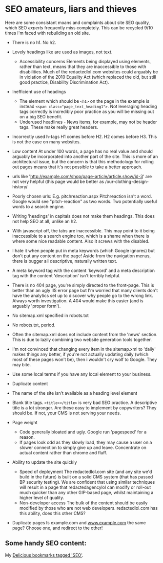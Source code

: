 # SEO amateurs, liars and thieves

Here are some consistant moans and complaints about site SEO quality, which SEO _experts_ frequently miss completely. This can be recycled 9/10 times I'm faced with rebuilding an old site.

* There is no h1. No h2.

* Lovely headings like are used as images, not text.
	* Accessibility concerns
		Elements being displayed using elements, rather than text, means that they are inaccessible to those with disabilities. Much of the redactedlol.com websites could arguably be in violation of the 2010 Equality Act (which replaced the old, but still good practice, Disability Discrimination Act).

* Inefficient use of headings
	* The element which should be `<h1>` on the page in the example is instead `<span class="page_text_heading1">`. Not leveraging heading tags correctly is incredibly poor practice as you will be missing out on a big SEO benefit.
	* Underused headlines - News items, for example, may not be header tags. These make really great headers.

* Incorrectly used h-tags
	H1 comes before H2. H2 comes before H3. This is not the case on many websites.

* Low content
	At under 100 words, a page has no real value and should arguably be incorporated into another part of the site. This is more of an architectural issue, but the concern is that this methodology for rolling out pages means that it's not possible to take a better approach.

* urls like 'http://example.com/shop/page-article/article.show/id-3' are not very helpful (this page would be better as /our-clothing-design-history/

* Poorly chosen urls: E.g. pitchreaction.aspx
	Pitchreaction isn't a word. Google would see "pitch-reaction" as two words. Two potentially useful words to a search engine.

* Writing 'headings' in capitals does not make them headings. This does not help SEO at all, unlike an h2.

* With javascript off, the tabs are inaccessible. This may point to it being inaccessible to a search engine too, which is a shame when there is where some nice readable content. Also it screws with the disabled.

* I hate it when people put in meta keywords (which Google ignores) but don't put any content on the page! Aside from the navigation menus, there is bugger all descriptive, naturally written text.

* A meta keyword tag with the content 'keyword' and a meta description tag with the content 'description' isn't terribly helpful.

* There is no 404 page, you're simply directed to the front-page. This is better than an ugly IIS error page but I'm worried that many clients don't have the analytics set up to discover why people go to the wrong link. Always worth investigation. A 404 would make this easier (and is arguably 'proper form').

* No sitemap.xml specified in robots.txt

* No robots.txt, period.

* Often the sitemap.xml does not include content from the 'news' section. This is due to lazily combining two website generation tools together.

* I'm not convinced that changing every item in the sitemap.xml to 'daily' makes things any better, if you're not actually updating daily (which most of these pages won't be), then i wouldn't cry wolf to Google. They may bite.

* Use some local terms if you have any local element to your business.

* Duplicate content

* The name of the site isn't available as a heading level element

* Blank title tags.
	`<title></title>` is very bad SEO practice. A descriptive title is a lot stronger. Are these easy to implement by copywriters? They should be. If not, your CMS is not serving your needs.

* Page weight
	* Code generally bloated and ugly. Google run 'pagespeed' for a reason.
	* If pages look odd as they slowly load, they may cause a user on a slower connection to simply give up and leave. Concentrate on actual content rather than chrome and fluff.

* Ability to update the site quickly
	* Speed of deployment
		The redactedlol.com site (and any site we'd build in the future) is built on a solid CMS system (that has passed BP security testing). We are confident that using similar techniques will result in a page that redactedagencylol can modify or roll-out much quicker than any other GIP-based page, whilst maintaining a higher level of quality.
	* Non-developer access
		The bulk of the content should be easily modified by those who are not web developers. redactedlol.com has this ability, does this other CMS?

* Duplicate pages
	Is example.com and www.example.com the same page? Choose one, and redirect to the other!

## Some handy SEO content:

My [Delicious bookmarks tagged 'SEO'](http://delicious.com/devolute/seo).
